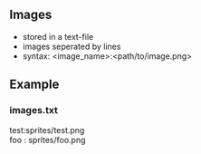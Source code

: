 ## Images
- stored in a text-file
- images seperated by lines
- syntax: <image_name>:<path/to/image.png>

## Example
### images.txt
test:sprites/test.png</br>
foo : sprites/foo.png
